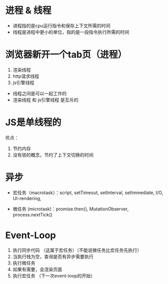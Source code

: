 # 进程 & 线程
 - 进程指的是cpu运行指令和保存上下文所需的时间
 - 线程是进程中更小的单位，指的是一段指令执行所需的时间


# 浏览器新开一个tab页（进程）
1. 渲染线程
2. http请求线程
3. js引擎线程

- 线程之间是可以一起工作的
- 渲染线程 和 js引擎线程 是互斥的


# JS是单线程的
优点：
1. 节约内存
2. 没有锁的概念，节约了上下文切换的时间



# 异步
 - 宏任务（macrotask）：script, setTimeout, setInterval, setImmediate, I/O, UI-rendering,

 - 微任务 (microtask)：promise.then(), MutationObserver, process.nextTick()


# Event-Loop
1. 执行同步代码 （这属于宏任务）（不能说微任务比宏任务先执行）
2. 当执行栈为空，查询是否有异步需要执行
3. 执行微任务
4. 如果有需要，会渲染页面
5. 执行宏任务 （下一次event-loop的开始）
